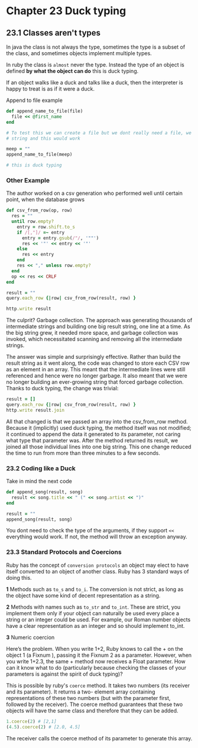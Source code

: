 # Chapter 23 Duck typing

## 23.1 Classes aren't types

In java the class is not always the type, sometimes the type is a subset of the class,
and sometimes objects implement multiple types.

In ruby the class is `almost` never the type. Instead the type of an object is defined
**by what the object can do** this is duck typing.

If an object walks like a duck and talks like a duck, then the interpreter is happy to
treat is as if it were a duck.

Append to file example

```ruby
def append_name_to_file(file)
  file << @first_name
end

# To test this we can create a file but we dont really need a file, we can pass a single
# string and this would work

meep = ""
append_name_to_file(meep)

# this is duck typing
```

### Other Example

The author worked on a csv generation who performed well until certain point, when the
database grows

```ruby
def csv_from_row(op, row)
  res = ""
  until row.empty?
    entry = row.shift.to_s
    if /[,"]/ =~ entry
      entry = entry.gsub(/"/, '""')
      res << '"' << entry << '"'
    else
      res << entry
    end
    res << "," unless row.empty?
  end
  op << res << CRLF
end

result = ""
query.each_row {|row| csv_from_row(result, row) }

http.write result
```

The culprit? Garbage collection. The approach was
generating thousands of intermediate strings and building one big result string, one line at
a time. As the big string grew, it needed more space, and garbage collection was invoked,
which necessitated scanning and removing all the intermediate strings.

The answer was simple and surprisingly effective. Rather than build the result string as it
went along, the code was changed to store each CSV row as an element in an array. This
meant that the intermediate lines were still referenced and hence were no longer garbage.
It also meant that we were no longer building an ever-growing string that forced garbage
collection. Thanks to duck typing, the change was trivial:

```ruby
result = []
query.each_row {|row| csv_from_row(result, row) }
http.write result.join
```

All that changed is that we passed an array into the csv_from_row method. Because it
(implicitly) used duck typing, the method itself was not modified; it continued to append
the data it generated to its parameter, not caring what type that parameter was. After the
method returned its result, we joined all those individual lines into one big string. This one
change reduced the time to run from more than three minutes to a few seconds.

### 23.2 Coding like a Duck

Take in mind the next code

```ruby
def append_song(result, song)
  result << song.title << " (" << song.artist << ")"
end

result = ""
append_song(result, song)
```

You dont need to check the type of the arguments, if they support `<<` everything would work.
If not, the method will throw an exception anyway.

### 23.3 Standard Protocols and Coercions

Ruby has the concept of `conversion protocols` an object may elect to have itself converted
to an object of another class. Ruby has 3 standard ways of doing this.

**1**
Methods such as `to_s` and `to_i`. The conversion is not strict, as long as the object
have some kind of decent representation as a string.

**2**
Methods with names such as `to_str` and `to_int`. These are strict, you implement them
only if your object can naturally be used every place a string or an integer could be
used. For example, our Roman number objects have a clear representation as an integer
and so should implement to_int.

**3**
Numeric coercion

Here’s the problem. When you write 1+2, Ruby knows to call the + on the object 1 (a Fixnum ),
passing it the Fixnum 2 as a parameter. However, when you write 1+2.3, the same + method
now receives a Float parameter. How can it know what to do (particularly because checking
the classes of your parameters is against the spirit of duck typing)?

This is possible by ruby's `coerce` method.
It takes two numbers (its receiver and its parameter). It returns a two-
element array containing representations of these two numbers (but with the parameter first,
followed by the receiver). The coerce method guarantees that these two objects will have the
same class and therefore that they can be added.

```ruby
1.coerce(2) # [2,1]
(4.5).coerce(2) # [2.0, 4.5]
```

The receiver calls the coerce method of its parameter to generate this array.
